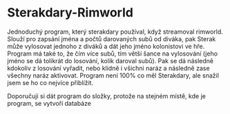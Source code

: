# Sterakdary-Rimworld
Jednoduchý program, který sterakdary používal, když streamoval rimworld. Slouží pro zapsání jména a počtů darovaných subů od diváka, pak Sterak může vylosovat jednoho z diváků a dát jeho jméno kolonistovi ve hře. Program má také to, že čím více subů, tím větší šance na vylosování (jeho jméno se dá tolikrát do losování, kolik daroval subů). Pak se dá následně kdokoliv z losování vyřadit, nebo klidně i všichni naráz a následně zase všechny naráz aktivovat. Program není 100% co měl Sterakdary, ale snažil jsem se ho co nejvíce přiblížit.

Doporučuji si dát program do složky, protože na stejném místě, kde je program, se vytvoří databáze
